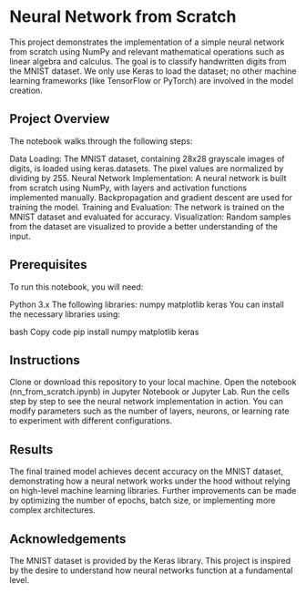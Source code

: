 # Neural Network from Scratch
This project demonstrates the implementation of a simple neural network from scratch using NumPy and relevant mathematical operations such as linear algebra and calculus. The goal is to classify handwritten digits from the MNIST dataset. We only use Keras to load the dataset; no other machine learning frameworks (like TensorFlow or PyTorch) are involved in the model creation.

## Project Overview
The notebook walks through the following steps:

Data Loading:
The MNIST dataset, containing 28x28 grayscale images of digits, is loaded using keras.datasets.
The pixel values are normalized by dividing by 255.
Neural Network Implementation:
A neural network is built from scratch using NumPy, with layers and activation functions implemented manually.
Backpropagation and gradient descent are used for training the model.
Training and Evaluation:
The network is trained on the MNIST dataset and evaluated for accuracy.
Visualization:
Random samples from the dataset are visualized to provide a better understanding of the input.
## Prerequisites
To run this notebook, you will need:

Python 3.x
The following libraries:
numpy
matplotlib
keras
You can install the necessary libraries using:

bash
Copy code
pip install numpy matplotlib keras
## Instructions
Clone or download this repository to your local machine.
Open the notebook (nn_from_scratch.ipynb) in Jupyter Notebook or Jupyter Lab.
Run the cells step by step to see the neural network implementation in action.
You can modify parameters such as the number of layers, neurons, or learning rate to experiment with different configurations.
## Results
The final trained model achieves decent accuracy on the MNIST dataset, demonstrating how a neural network works under the hood without relying on high-level machine learning libraries. Further improvements can be made by optimizing the number of epochs, batch size, or implementing more complex architectures.

## Acknowledgements
The MNIST dataset is provided by the Keras library.
This project is inspired by the desire to understand how neural networks function at a fundamental level.
